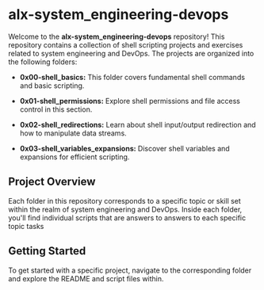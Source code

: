 # alx-system_engineering-devops

Welcome to the **alx-system_engineering-devops** repository! This repository contains a collection of shell scripting projects and exercises related to system engineering and DevOps. The projects are organized into the following folders:

- **0x00-shell_basics:** This folder covers fundamental shell commands and basic scripting.

- **0x01-shell_permissions:** Explore shell permissions and file access control in this section.

- **0x02-shell_redirections:** Learn about shell input/output redirection and how to manipulate data streams.

- **0x03-shell_variables_expansions:** Discover shell variables and expansions for efficient scripting.

## Project Overview

Each folder in this repository corresponds to a specific topic or skill set within the realm of system engineering and DevOps. Inside each folder, you'll find individual scripts that are answers to answers to each specific topic tasks
## Getting Started

To get started with a specific project, navigate to the corresponding folder and explore the README and script files within. 
